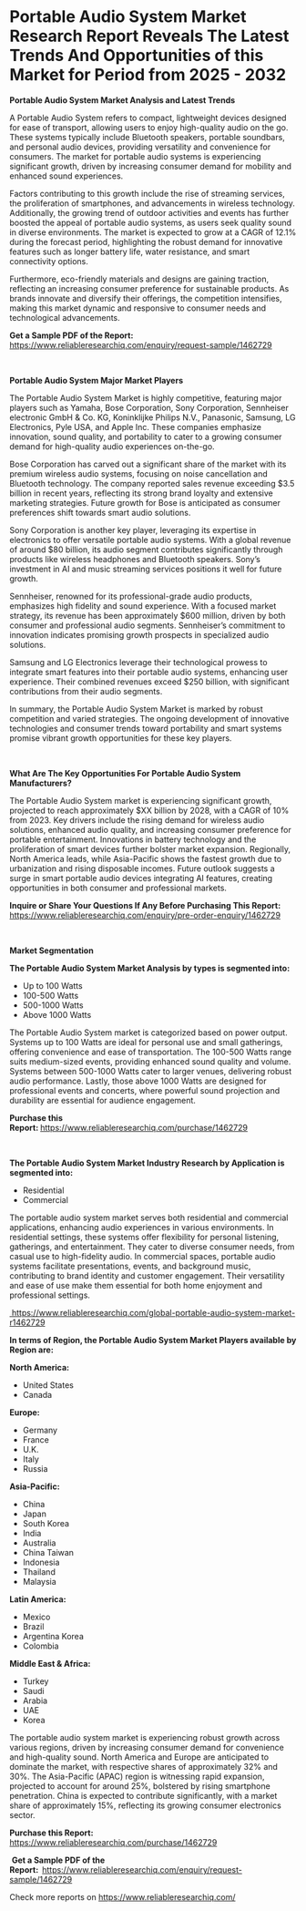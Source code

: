 <p><h1>Portable Audio System Market Research Report Reveals The Latest Trends And Opportunities of this Market for Period from 2025 - 2032</h1></p><p><strong>Portable Audio System Market Analysis and Latest Trends</strong></p>
<p><p>A Portable Audio System refers to compact, lightweight devices designed for ease of transport, allowing users to enjoy high-quality audio on the go. These systems typically include Bluetooth speakers, portable soundbars, and personal audio devices, providing versatility and convenience for consumers. The market for portable audio systems is experiencing significant growth, driven by increasing consumer demand for mobility and enhanced sound experiences.</p><p>Factors contributing to this growth include the rise of streaming services, the proliferation of smartphones, and advancements in wireless technology. Additionally, the growing trend of outdoor activities and events has further boosted the appeal of portable audio systems, as users seek quality sound in diverse environments. The market is expected to grow at a CAGR of 12.1% during the forecast period, highlighting the robust demand for innovative features such as longer battery life, water resistance, and smart connectivity options.</p><p>Furthermore, eco-friendly materials and designs are gaining traction, reflecting an increasing consumer preference for sustainable products. As brands innovate and diversify their offerings, the competition intensifies, making this market dynamic and responsive to consumer needs and technological advancements.</p></p>
<p><strong>Get a Sample PDF of the Report:&nbsp;</strong> <a href="https://www.reliableresearchiq.com/enquiry/request-sample/1462729?utm_campaign=2237&utm_medium=2&utm_source=Github&utm_content=ia&utm_term=07022025&utm_id=portable-audio-system">https://www.reliableresearchiq.com/enquiry/request-sample/1462729</a></p>
<p>&nbsp;</p>
<p><strong>Portable Audio System Major Market Players</strong></p>
<p><p>The Portable Audio System Market is highly competitive, featuring major players such as Yamaha, Bose Corporation, Sony Corporation, Sennheiser electronic GmbH & Co. KG, Koninklijke Philips N.V., Panasonic, Samsung, LG Electronics, Pyle USA, and Apple Inc. These companies emphasize innovation, sound quality, and portability to cater to a growing consumer demand for high-quality audio experiences on-the-go.</p><p>Bose Corporation has carved out a significant share of the market with its premium wireless audio systems, focusing on noise cancellation and Bluetooth technology. The company reported sales revenue exceeding $3.5 billion in recent years, reflecting its strong brand loyalty and extensive marketing strategies. Future growth for Bose is anticipated as consumer preferences shift towards smart audio solutions.</p><p>Sony Corporation is another key player, leveraging its expertise in electronics to offer versatile portable audio systems. With a global revenue of around $80 billion, its audio segment contributes significantly through products like wireless headphones and Bluetooth speakers. Sony’s investment in AI and music streaming services positions it well for future growth.</p><p>Sennheiser, renowned for its professional-grade audio products, emphasizes high fidelity and sound experience. With a focused market strategy, its revenue has been approximately $600 million, driven by both consumer and professional audio segments. Sennheiser’s commitment to innovation indicates promising growth prospects in specialized audio solutions.</p><p>Samsung and LG Electronics leverage their technological prowess to integrate smart features into their portable audio systems, enhancing user experience. Their combined revenues exceed $250 billion, with significant contributions from their audio segments.</p><p>In summary, the Portable Audio System Market is marked by robust competition and varied strategies. The ongoing development of innovative technologies and consumer trends toward portability and smart systems promise vibrant growth opportunities for these key players.</p></p>
<p>&nbsp;</p>
<p><strong>What Are The Key Opportunities For Portable Audio System Manufacturers?</strong></p>
<p><p>The Portable Audio System market is experiencing significant growth, projected to reach approximately $XX billion by 2028, with a CAGR of 10% from 2023. Key drivers include the rising demand for wireless audio solutions, enhanced audio quality, and increasing consumer preference for portable entertainment. Innovations in battery technology and the proliferation of smart devices further bolster market expansion. Regionally, North America leads, while Asia-Pacific shows the fastest growth due to urbanization and rising disposable incomes. Future outlook suggests a surge in smart portable audio devices integrating AI features, creating opportunities in both consumer and professional markets.</p></p>
<p><strong>Inquire or Share Your Questions If Any Before Purchasing This Report:</strong> <a href="https://www.reliableresearchiq.com/enquiry/pre-order-enquiry/1462729?utm_campaign=2237&utm_medium=2&utm_source=Github&utm_content=ia&utm_term=07022025&utm_id=portable-audio-system">https://www.reliableresearchiq.com/enquiry/pre-order-enquiry/1462729</a></p>
<p>&nbsp;</p>
<p><strong>Market Segmentation</strong></p>
<p><strong>The Portable Audio System Market Analysis by types is segmented into:</strong></p>
<p><ul><li>Up to 100 Watts</li><li>100-500 Watts</li><li>500-1000 Watts</li><li>Above 1000 Watts</li></ul></p>
<p><p>The Portable Audio System market is categorized based on power output. Systems up to 100 Watts are ideal for personal use and small gatherings, offering convenience and ease of transportation. The 100-500 Watts range suits medium-sized events, providing enhanced sound quality and volume. Systems between 500-1000 Watts cater to larger venues, delivering robust audio performance. Lastly, those above 1000 Watts are designed for professional events and concerts, where powerful sound projection and durability are essential for audience engagement.</p></p>
<p><strong>Purchase this Report:&nbsp;</strong><a href="https://www.reliableresearchiq.com/purchase/1462729?utm_campaign=2237&utm_medium=2&utm_source=Github&utm_content=ia&utm_term=07022025&utm_id=portable-audio-system">https://www.reliableresearchiq.com/purchase/1462729</a></p>
<p>&nbsp;</p>
<p><strong>The Portable Audio System Market Industry Research by Application is segmented into:</strong></p>
<p><ul><li>Residential</li><li>Commercial</li></ul></p>
<p><p>The portable audio system market serves both residential and commercial applications, enhancing audio experiences in various environments. In residential settings, these systems offer flexibility for personal listening, gatherings, and entertainment. They cater to diverse consumer needs, from casual use to high-fidelity audio. In commercial spaces, portable audio systems facilitate presentations, events, and background music, contributing to brand identity and customer engagement. Their versatility and ease of use make them essential for both home enjoyment and professional settings.</p></p>
<p><a href="https://www.reliableresearchiq.com/global-portable-audio-system-market-r1462729?utm_campaign=2237&utm_medium=2&utm_source=Github&utm_content=ia&utm_term=07022025&utm_id=portable-audio-system">&nbsp;https://www.reliableresearchiq.com/global-portable-audio-system-market-r1462729</a></p>
<p><strong>In terms of Region, the Portable Audio System Market Players available by Region are:</strong></p>
<p>
    <p> <strong> North America: </strong>
        <ul>
            <li>United States</li>
            <li>Canada</li>
        </ul>
        </p> 
    <p> <strong> Europe: </strong>
        <ul>
            <li>Germany</li>
            <li>France</li>
            <li>U.K.</li>
            <li>Italy</li>
            <li>Russia</li>
        </ul>
        </p> 
    <p> <strong> Asia-Pacific: </strong>
        <ul>
            <li>China</li>
            <li>Japan</li>
            <li>South Korea</li>
            <li>India</li>
            <li>Australia</li>
            <li>China Taiwan</li>
            <li>Indonesia</li>
            <li>Thailand</li>
            <li>Malaysia</li>
        </ul>
        </p> 
    <p> <strong> Latin America: </strong>
        <ul>
            <li>Mexico</li>
            <li>Brazil</li>
            <li>Argentina Korea</li>
            <li>Colombia</li>
        </ul>
        </p> 
    <p> <strong> Middle East & Africa: </strong>
        <ul>
            <li>Turkey</li>
            <li>Saudi</li>
            <li>Arabia</li>
            <li>UAE</li>
            <li>Korea</li>
        </ul>
    </p>
    </p>
<p><p>The portable audio system market is experiencing robust growth across various regions, driven by increasing consumer demand for convenience and high-quality sound. North America and Europe are anticipated to dominate the market, with respective shares of approximately 32% and 30%. The Asia-Pacific (APAC) region is witnessing rapid expansion, projected to account for around 25%, bolstered by rising smartphone penetration. China is expected to contribute significantly, with a market share of approximately 15%, reflecting its growing consumer electronics sector.</p></p>
<p><strong>Purchase this Report: </strong><a href="https://www.reliableresearchiq.com/purchase/1462729?utm_campaign=2237&utm_medium=2&utm_source=Github&utm_content=ia&utm_term=07022025&utm_id=portable-audio-system">https://www.reliableresearchiq.com/purchase/1462729</a></p>
<p>&nbsp;<strong>Get a Sample PDF of the Report:&nbsp;&nbsp;</strong><a href="https://www.reliableresearchiq.com/enquiry/request-sample/1462729?utm_campaign=2237&utm_medium=2&utm_source=Github&utm_content=ia&utm_term=07022025&utm_id=portable-audio-system">https://www.reliableresearchiq.com/enquiry/request-sample/1462729</a></p>
<p><strong></strong></p>
<p>Check more reports on <a href="https://www.reliableresearchiq.com/?utm_campaign=2237&utm_medium=2&utm_source=Github&utm_content=ia&utm_term=07022025&utm_id=portable-audio-system">https://www.reliableresearchiq.com/</a></p>